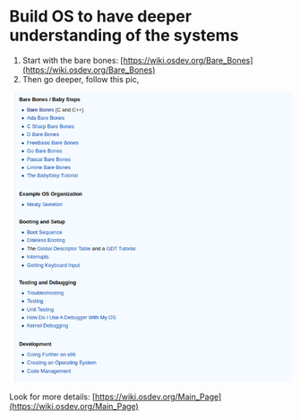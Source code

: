 # Build OS to have deeper understanding of the systems
1. Start with the bare bones: [https://wiki.osdev.org/Bare_Bones](https://wiki.osdev.org/Bare_Bones)
2. Then go deeper, follow this pic,

![osdev.png](/pics/osdev.png)

Look for more details: [https://wiki.osdev.org/Main_Page](https://wiki.osdev.org/Main_Page)

